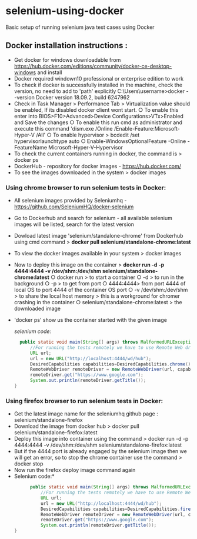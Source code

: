 # selenium-using-docker
Basic setup of running selenium java test cases using Docker

## Docker installation instructions :
* Get docker for windows downloadable from https://hub.docker.com/editions/community/docker-ce-desktop-windows and install
* Docker required windown10 professional or enterprise edition to work
* To check if docker is successfully installed in the machine, check the version, no need to add to 'path' explicitly
		C:\Users\username>docker --version
		Docker version 18.09.2, build 6247962
* Check in Task Manager > Performance Tab > Virtualization value should be enabled, If its disabled docker client wont start. 
	○ To enable this enter into BIOS>F10>Advanced>Device Configurations>VTx>Enabled and Save the changes
	○ To enable this run cmd as administrator and execute this command 'dism.exe /Online /Enable-Feature:Microsoft-Hyper-V /All'
	○ To enable hypervisor > bcdedit /set hypervisorlaunchtype auto
	○ Enable-WindowsOptionalFeature -Online -FeatureName Microsoft-Hyper-V-Hypervisor
* To check the current containers running in docker, the command is > docker ps
* DockerHub - repository for docker images - https://hub.docker.com/
* To see the images downloaded in the system > docker images

### Using chrome browser to run selenium tests in Docker:
* All selenium images provided by Seleniumhq - https://github.com/SeleniumHQ/docker-selenium
* Go to Dockerhub and search for selenium - all available selenium images will be listed, search for the latest version
* Dowload latest image 'selenium/standalone-chrome' from Dockerhub using cmd command > **docker pull selenium/standalone-chrome:latest**
* To view the docker images available in your system > docker images
* Now to deploy this image on the container > **docker run -d -p 4444:4444 -v /dev/shm:/dev/shm selenium/standalone-chrome:latest**
		○ docker run > to start a container
		○ -d > to run in the background
		○ -p > to get from port
		○ 4444:4444> from port 4444 of local OS to port 4444 of the container OS port
		○ -v /dev/shm:/dev/shm > to share the local host memory > this is a workground for chromer crashing in the container
		○ selenium/standalone-chrome:latest > the downloaded image
* 'docker ps' show us the container started with the given image
  
  *selenium code:*
  ```java
  	public static void main(String[] args) throws MalformedURLException {
		//For running the tests remotely we have to use Remote Web driver which takes URL and Capabilities as arguments. URL should be which URL the remote driver should listen to. The browser will not open in this case but will be running in the remotedriver.		
		URL url;
		url = new URL("http://localhost:4444/wd/hub");
		DesiredCapabilities capabilities=DesiredCapabilities.chrome();
		RemoteWebDriver remoteDriver = new RemoteWebDriver(url, capabilities);
		remoteDriver.get("https://www.google.com");
		System.out.println(remoteDriver.getTitle());
  }
  ``` 
 
### Using firefox browser to run selenium tests in Docker:  
* Get the latest image name for the seleniumhq github page : selenium/standalone-firefox
* Download the image from docker hub > docker pull selenium/standalone-firefox:latest
* Deploy this image into container using the command > docker run -d -p 4444:4444 -v /dev/shm:/dev/shm selenium/standalone-firefox:latest
* But if the 4444 port is already engaged by the selenium image then we will get an error, so to stop the chrome container use the command > docker stop <CONTAINER ID>
* Now run the firefox deploy image command again
* Selenium code:*
  ```java
		public static void main(String[] args) throws MalformedURLException {
			//For running the tests remotely we have to use Remote Web driver which takes URL and Capabilities as arguments. URL should be which URL the remote driver should listen to. The browser will not open in this case but will be running in the remotedriver.		
			URL url;
			url = new URL("http://localhost:4444/wd/hub");
			DesiredCapabilities capabilities=DesiredCapabilities.firefox();
			RemoteWebDriver remoteDriver = new RemoteWebDriver(url, capabilities);
			remoteDriver.get("https://www.google.com");
			System.out.println(remoteDriver.getTitle());
  }
  ```
  
  
  


